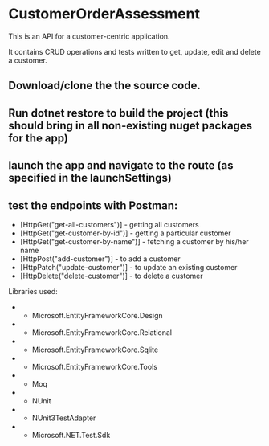 # CustomerOrderAssessment

This is an API for a customer-centric application.

It contains CRUD operations and tests written to get, update, edit and delete a customer.

## Download/clone the the source code.
## Run dotnet restore to build the project (this should bring in all non-existing nuget packages for the app)
## launch the app and navigate to the route (as specified in the launchSettings)
## test the endpoints with Postman:
* [HttpGet("get-all-customers")] - getting all customers
* [HttpGet("get-customer-by-id")] - getting a particular customer
* [HttpGet("get-customer-by-name")] - fetching a customer by his/her name
* [HttpPost("add-customer")] - to add a customer
* [HttpPatch("update-customer")] - to update an existing customer
* [HttpDelete("delete-customer")] - to delete a customer

Libraries used:
* - Microsoft.EntityFrameworkCore.Design
* - Microsoft.EntityFrameworkCore.Relational
* - Microsoft.EntityFrameworkCore.Sqlite
* - Microsoft.EntityFrameworkCore.Tools
* - Moq
* - NUnit
* - NUnit3TestAdapter
* - Microsoft.NET.Test.Sdk
